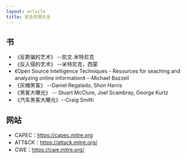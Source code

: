 ```yaml
---
layout: article
title: 安全资源大全
---
```


## 书

- 《反欺骗的艺术》 --凯文.米特尼克
- 《反入侵的艺术》 --米特尼克，西蒙
- 《Open Source Intelligence Techniques - Resources for seaching and analyzing online information》 --Michael Bazzell
- 《灰帽黑客》 --Daniel Regalado, Shon Harris
- 《黑客大曝光》 -- Stuart McClure, Joel Scambray, George Kurtz
- 《汽车黑客大曝光》--Craig Smith

## 网站

- CAPEC：https://capec.mitre.org
- ATT&CK：https://attack.mitre.org/
- CWE：https://cwe.mitre.org/
